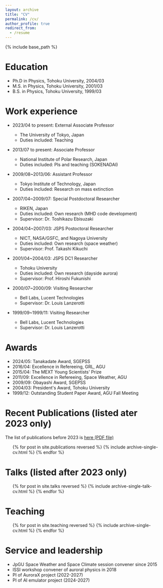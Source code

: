 ```yaml
---
layout: archive
title: "CV"
permalink: /cv/
author_profile: true
redirect_from:
  - /resume
---
```


{% include base_path %}

Education
======
* Ph.D in Physics, Tohoku University, 2004/03
* M.S. in Physics, Tohoku University, 2001/03
* B.S. in Physics, Tohoku University, 1999/03

Work experience
======
* 2023/04 to present: External Associate Professor
  * The University of Tokyo, Japan
  * Duties included: Teaching

* 2013/07 to present: Associate Professor
  * National Institute of Polar Research, Japan
  * Duties included: PIs and teaching (SOKENADAI)

* 2009/08~2013/06: Assistant Professor
  * Tokyo Institute of Technology, Japan
  * Duties included: Research on mass extinction

* 2007/04~2009/07: Special Postdoctoral Researcher
  * RIKEN, Japan
  * Duties included: Own research (MHD code development)
  * Supervisor: Dr. Toshikazu Ebisuzaki

* 2004/04~2007/03: JSPS Postoctoral Researcher
  * NICT, NASA/GSFC, and Nagoya University
  * Duties included: Own research (space weather)
  * Supervisor: Prof. Takashi Kikuchi

* 2001/04~2004/03: JSPS DC1 Researcher
  * Tohoku University
  * Duties included: Own research (dayside aurora)
  * Supervisor: Prof. Hiroshi Fukunishi

* 2000/07~2000/09: Visiting Researcher
  * Bell Labs, Lucent Technologies
  * Supervisor: Dr. Louis Lanzerotti

* 1999/09~1999/11: Visiting Researcher 
  * Bell Labs, Lucent Technologies
  * Supervisor: Dr. Louis Lanzerotti

Awards
======
* 2024/05: Tanakadate Award, SGEPSS
* 2016/04: Excellence in Refereeing, GRL, AGU
* 2015/04: The MEXT Young Scientists' Prize
* 2011/09: Excellence in Refereeing, Space Weather, AGU
* 2009/09: Obayashi Award, SGEPSS
* 2004/03: President's Award, Tohoku University
* 1999/12: Outstanding Student Paper Award, AGU Fall Meeting

<!--
Skills
======
* Skill 1
* Skill 2
  * Sub-skill 2.1
  * Sub-skill 2.2
  * Sub-skill 2.3
* Skill 3
-->

Recent Publications (listed ater 2023 only)
======
The list of publications before 2023 is <a href='https://ryuhokataoka.github.io/files/publication2023b.pdf'>here (PDF file)</a>

<ul>{% for post in site.publications reversed %}
    {% include archive-single-cv.html %}
  {% endfor %}</ul>
  
Talks (listed after 2023 only)
======
  <ul>{% for post in site.talks reversed %}
    {% include archive-single-talk-cv.html  %}
  {% endfor %}</ul>
  
Teaching
======
  <ul>{% for post in site.teaching reversed %}
    {% include archive-single-cv.html %}
  {% endfor %}</ul>

Service and leadership
======
* JpGU Space Weather and Space Climate session convener since 2015
* ISSI workshop convener of auroral physics in 2018
* PI of AuroraX project (2022-2027)
* PI of AI emulator project (2024-2027)

